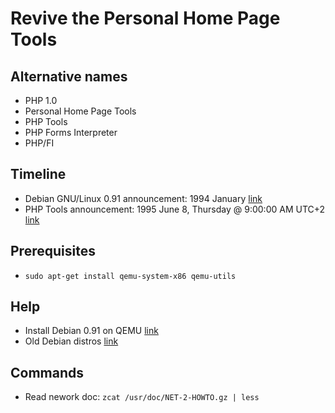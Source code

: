 # Revive the Personal Home Page Tools

## Alternative names

* PHP 1.0
* Personal Home Page Tools
* PHP Tools
* PHP Forms Interpreter
* PHP/FI

## Timeline

* Debian GNU/Linux 0.91 announcement: 1994 January [link](https://www.debian.org/doc/manuals/project-history/ch-releases.en.html)
* PHP Tools announcement: 1995 June 8, Thursday @ 9:00:00 AM UTC+2 [link](https://groups.google.com/forum/#!msg/comp.infosystems.www.authoring.cgi/PyJ25gZ6z7A/M9FkTUVDfcwJ)

## Prerequisites

 * `sudo apt-get install qemu-system-x86 qemu-utils`

## Help

* Install Debian 0.91 on QEMU [link](https://blog.quickmediasolutions.com/2016/08/23/running-debian-0-91-in-qemu.html)
* Old Debian distros [link](http://www.oldlinux.org/Linux.old/distributions/debian/)

## Commands

* Read nework doc: `zcat /usr/doc/NET-2-HOWTO.gz | less`

